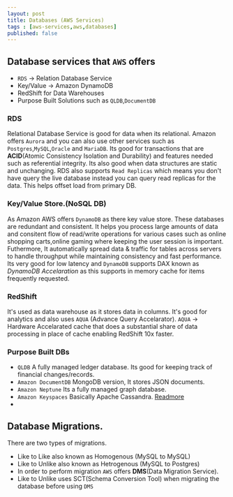 ```yaml
---
layout: post
title: Databases (AWS Services)
tags : [aws-services,aws,databases]
published: false
---
```


## Database services that `AWS` offers
- `RDS` -> Relation Database Service
- Key/Value -> Amazon DynamoDB
- RedShift for Data Warehouses
- Purpose Built Solutions such as `QLDB`,`DocumentDB`

### RDS 
Relational Database Service is good for data when its relational.
Amazon offers `Aurora` and you can also use other services such as `Postgres`,`MySQL`,`Oracle` and `MariaDB`. Its good for transactions that are **ACID**(Atomic Consistency Isolation and Durability) and features needed such as referential integrity.
Its also good when data structures are static and unchanging. RDS also supports `Read Replicas` which means you don't have query the live database instead you can query read replicas for the data. This helps offset load from primary DB.

### Key/Value Store.(NoSQL DB)
As Amazon AWS offers `DynamoDB` as there key value store. These databases are redundant and consistent.
It helps you process large amounts of data and consitent flow of read/write operations for various cases such as online shopping carts,online gaming where keeping the user session is important.
Futhermore, It automatically spread data & traffic for tables across servers to handle throughput while maintaining consistency and fast performance.
Its very good for low latency and `DynamoDB` supports DAX known as _DynamoDB Accelaration_ as this supports in memory cache for items frequently requested.

### RedShift
It's used as data warehouse as it stores data in columns. It's good for analytics and also uses `AQUA` (Advance Query Accelarator).
`AQUA` -> Hardware Accelarated cache that does a substantial share of data processing in place of cache enabling RedShift 10x faster.

### Purpose Built DBs
- `QLDB` A fully managed ledger database. Its good for keeping track of financial changes/records.
- `Amazon DocumentDB` MongoDB version, It stores JSON documents.
- `Amazon Neptune` Its a fully managed graph database.
- `Amazon Keyspaces` Basically Apache Cassandra. [Readmore](https://aws.amazon.com/keyspaces/)
- 

## Database Migrations.
There are two types of migrations.
- Like to Like also known as Homogenous (MySQL to MySQL)
- Like to Unlike also known as Hetrogenous (MySQL to Postgres)
- In order to perform migration `AWS` offers **DMS**(Data Migration Service). 
- Like to Unlike uses SCT(Schema Conversion Tool) when migrating the database before using `DMS`
